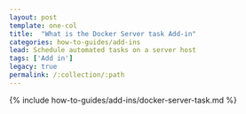 ```yaml
---
layout: post
template: one-col
title:  "What is the Docker Server task Add-in"
categories: how-to-guides/add-ins
lead: Schedule automated tasks on a server host
tags: ['Add in']
legacy: true
permalink: /:collection/:path
---
```




{% include how-to-guides/add-ins/docker-server-task.md %}